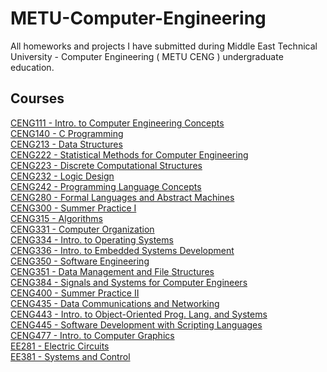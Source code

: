 # METU-Computer-Engineering
All homeworks and projects I have submitted during Middle East Technical University - Computer Engineering ( METU CENG ) undergraduate education. 
## Courses
[CENG111 - Intro. to Computer Engineering Concepts](https://github.com/B-Akcan/METU-Computer-Engineering/tree/main/CENG111%20-%20Intro.%20to%20Computer%20Engineering%20Concepts)\
[CENG140 - C Programming](https://github.com/B-Akcan/METU-Computer-Engineering/tree/main/CENG140%20-%20C%20Programming)\
[CENG213 - Data Structures](https://github.com/B-Akcan/METU-Computer-Engineering/tree/main/CENG213%20-%20Data%20Structures)\
[CENG222 - Statistical Methods for Computer Engineering](https://github.com/B-Akcan/METU-Computer-Engineering/tree/main/CENG222%20-%20Statistical%20Methods%20for%20Computer%20Engineering)\
[CENG223 - Discrete Computational Structures](https://github.com/B-Akcan/METU-Computer-Engineering/tree/main/CENG223%20-%20Discrete%20Computational%20Structures)\
[CENG232 - Logic Design](https://github.com/B-Akcan/METU-Computer-Engineering/tree/main/CENG232%20-%20Logic%20Design)\
[CENG242 - Programming Language Concepts](https://github.com/B-Akcan/METU-Computer-Engineering/tree/main/CENG242%20-%20Programming%20Language%20Concepts)\
[CENG280 - Formal Languages and Abstract Machines](https://github.com/B-Akcan/METU-Computer-Engineering/tree/main/CENG280%20-%20Formal%20Languages%20and%20Abstract%20Machines)\
[CENG300 - Summer Practice I](https://github.com/B-Akcan/METU-Computer-Engineering/tree/main/CENG300%20-%20Summer%20Practice%20I)\
[CENG315 - Algorithms](https://github.com/B-Akcan/METU-Computer-Engineering/tree/main/CENG315%20-%20Algorithms)\
[CENG331 - Computer Organization](https://github.com/B-Akcan/METU-Computer-Engineering/tree/main/CENG331%20-%20Computer%20Organization)\
[CENG334 - Intro. to Operating Systems](https://github.com/B-Akcan/METU-Computer-Engineering/tree/main/CENG334%20-%20Intro.%20to%20Operating%20Systems)\
[CENG336 - Intro. to Embedded Systems Development](https://github.com/B-Akcan/METU-Computer-Engineering/tree/main/CENG336%20-%20Intro.%20to%20Embedded%20Systems%20Development)\
[CENG350 - Software Engineering](https://github.com/B-Akcan/METU-Computer-Engineering/tree/main/CENG350%20-%20Software%20Engineering)\
[CENG351 - Data Management and File Structures](https://github.com/B-Akcan/METU-Computer-Engineering/tree/main/CENG351%20-%20Data%20Management%20and%20File%20Structures)\
[CENG384 - Signals and Systems for Computer Engineers](https://github.com/B-Akcan/METU-Computer-Engineering/tree/main/CENG384%20-%20Signals%20and%20Systems%20for%20Computer%20Engineers)\
[CENG400 - Summer Practice II](https://github.com/B-Akcan/METU-Computer-Engineering/tree/main/CENG400%20-%20Summer%20Practice%20II)\
[CENG435 - Data Communications and Networking](https://github.com/B-Akcan/METU-Computer-Engineering/tree/main/CENG435%20-%20Data%20Communications%20and%20Networking)\
[CENG443 - Intro. to Object-Oriented Prog. Lang. and Systems](https://github.com/B-Akcan/METU-Computer-Engineering/tree/main/CENG443%20-%20Intro.%20to%20Object-Oriented%20Prog.%20Lang.%20and%20Systems)\
[CENG445 - Software Development with Scripting Languages](https://github.com/B-Akcan/METU-Computer-Engineering/tree/main/CENG445%20-%20Software%20Development%20with%20Scripting%20Languages)\
[CENG477 - Intro. to Computer Graphics](https://github.com/B-Akcan/METU-Computer-Engineering/tree/main/CENG477%20-%20Intro.%20to%20Computer%20Graphics)\
[EE281 - Electric Circuits](https://github.com/B-Akcan/METU-Computer-Engineering/tree/main/EE281%20-%20Electric%20Circuits)\
[EE381 - Systems and Control](https://github.com/B-Akcan/METU-Computer-Engineering/tree/main/EE381%20-%20Systems%20and%20Control)





